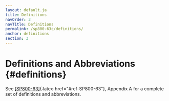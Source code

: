```yaml
---
layout: default.ja
title: Definitions
navOrder: 3
navTitle: Definitions
permalink: /sp800-63c/definitions/
anchor: definitions
section: 3
---
```


# Definitions and Abbreviations {#definitions}

See [[SP800-63]](../_sp800-63/definitions.md#def-and-acr){:latex-href="#ref-SP800-63"}, Appendix A for a complete set of definitions and abbreviations.
